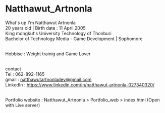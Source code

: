 # Natthawut_Artnonla
What's up I'm Natthawut Artnonla <br>
20 years old | Birth date : 11 April 2005 <br>
King mongkut's University Technology of Thonburi <br>
Bachelor of Technology Media - Game Development | Sophomore <br><br>

Hobbise : Weight trainig and Game Lover <br><br>

contact <br>
Tel : 062-892-1165 <br>
gmail : natthawutartnonladev@gmail.com <br>
LinkedIn : https://www.linkedin.com/in/natthawut-artnonla-027340320/ <br><br>

Portfolio website : Natthawut_Artnonla > Portfolio_web > index.html (Open with Live server)
